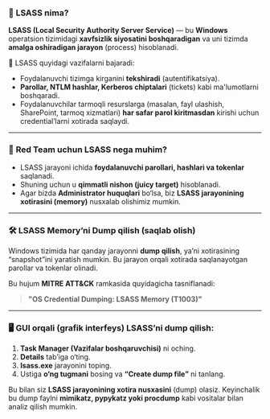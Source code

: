 ### 🧠 **LSASS nima?**

**LSASS (Local Security Authority Server Service)** — bu **Windows** operatsion tizimidagi **xavfsizlik siyosatini boshqaradigan** va uni tizimda **amalga oshiradigan jarayon** (process) hisoblanadi.

🔐 LSASS quyidagi vazifalarni bajaradi:

* Foydalanuvchi tizimga kirganini **tekshiradi** (autentifikatsiya).
* **Parollar, NTLM hashlar, Kerberos chiptalari** (tickets) kabi ma'lumotlarni boshqaradi.
* Foydalanuvchilar tarmoqli resurslarga (masalan, fayl ulashish, SharePoint, tarmoq xizmatlari) **har safar parol kiritmasdan** kirishi uchun credential’larni xotirada saqlaydi.

---

### 🎯 **Red Team uchun LSASS nega muhim?**

* LSASS jarayoni ichida **foydalanuvchi parollari, hashlari va tokenlar** saqlanadi.
* Shuning uchun u **qimmatli nishon (juicy target)** hisoblanadi.
* Agar bizda **Administrator huquqlari** bo‘lsa, biz **LSASS jarayonining xotirasini (memory)** nusxalab olishimiz mumkin.

---

### 🛠️ **LSASS Memory’ni Dump qilish (saqlab olish)**

Windows tizimida har qanday jarayonni **dump qilish**, ya’ni xotirasining “snapshot”ini yaratish mumkin. Bu jarayon orqali xotirada saqlanayotgan parollar va tokenlar olinadi.

Bu hujum **MITRE ATT\&CK** ramkasida quyidagicha tasniflanadi:

> **"OS Credential Dumping: LSASS Memory (T1003)"**

---

### 🖥️ **GUI orqali (grafik interfeys) LSASS’ni dump qilish:**

1. **Task Manager (Vazifalar boshqaruvchisi)** ni oching.
2. **Details** tab’iga o‘ting.
3. **lsass.exe** jarayonini toping.
4. Ustiga **o‘ng tugmani** bosing va **“Create dump file”** ni tanlang.

Bu bilan siz **LSASS jarayonining xotira nusxasini** (dump) olasiz. Keyinchalik bu dump faylni **mimikatz, pypykatz yoki procdump** kabi vositalar bilan analiz qilish mumkin.
![]()
